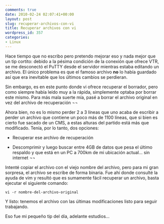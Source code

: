 ```yaml
---
comments: true
date: 2010-02-24 02:07:41+00:00
layout: post
slug: recuperar-archivos-con-vi
title: Recuperar archivos con vi
wordpress_id: 357
categories:
- Linux
---
```


Hace tiempo que no escribo pero pretendo mejorar eso y nada mejor que un tip cortito: debido a la pésima condición de la conexión que ofrece VTR, se me desconectó el PuTTY desde el servidor mientras estaba editando un archivo. El único problema es que el famoso archivo **no** lo había guardado así que era inevitable que los últimos cambios se perdieran. 

Sin embargo, es en este punto donde vi ofrece recuperar el borrador, pero como siempre había leído muy a la rápida, simplemente optaba por borrar este mismo. Para más mala suerte mía, pasé a borrar el archivo original en vez del archivo de recuperación ¬¬ 
<!-- more -->
Ahora bien, no es lo mismo perder 2 a 3 líneas que uno acaba de escribir a perder un archivo que contiene un poco más de 1100 líneas, que si bien es cierto fue sacado de un CMS, a estas alturas del partido está más que modificado. Tenía, por lo tanto, dos opciones: 


  * Recuperar ese archivo de recuperación


  * Descomprimir y luego buscar entre 4GB de datos que pesa el último respaldo y que está en un PC a 700km de mi ubicación actual... sin internet ¬¬


Intenté copiar el archivo con el viejo nombre del archivo, pero para mi gran sorpresa, el archivo se escribe de forma binaria. Fue ahí donde consulté la ayuda de vim y resultó que es sumamente fácil recuperar un archivo, basta ejecutar el siguiente comando: 

`vi -r nombre-del-archivo-original`

Y listo: tenemos el archivo con las últimas modificaciones listo para seguir trabajando. 

Eso fue mi pequeño tip del día, adelante estudios...
